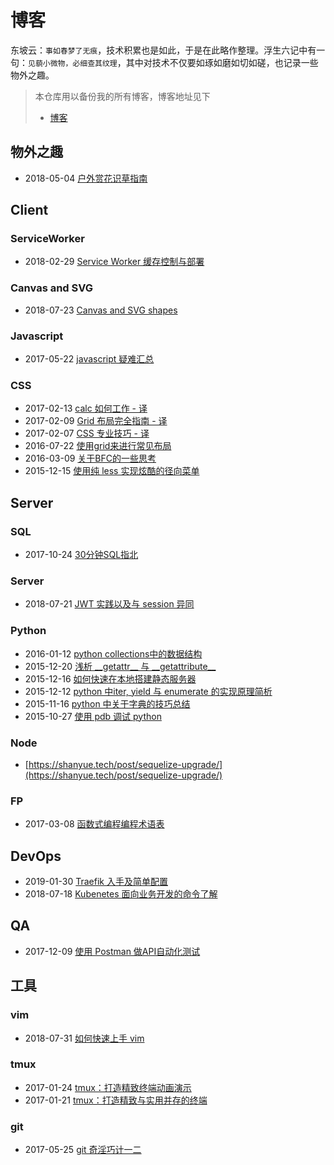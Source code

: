 # 博客

东坡云：`事如春梦了无痕`，技术积累也是如此，于是在此略作整理。浮生六记中有一句：`见藐小微物，必细查其纹理`，其中对技术不仅要如琢如磨如切如磋，也记录一些物外之趣。

> 本仓库用以备份我的所有博客，博客地址见下
>
> + [博客](https://shanyue.tech)

## 物外之趣

+ 2018-05-04  [户外赏花识草指南](https://shfshanyue.github.io/plant/#/)

## Client

### ServiceWorker

+ 2018-02-29  [Service Worker 缓存控制与部署](https://github.com/shfshanyue/blog/tree/master/Articles/Cache-for-ServiceWorker)

### Canvas and SVG

+ 2018-07-23 [Canvas and SVG shapes](https://github.com/shfshanyue/blog/tree/master/Articles/Canvas-and-SVG-shapes)

### Javascript

+ 2017-05-22  [javascript 疑难汇总](https://github.com/shfshanyue/blog/tree/master/Articles/Javascript-Puzzles)

### CSS

+ 2017-02-13  [calc 如何工作 - 译](http://www.jianshu.com/p/c1087b95478d)
+ 2017-02-09  [Grid 布局完全指南 - 译](https://segmentfault.com/a/1190000008299555)
+ 2017-02-07  [CSS 专业技巧 - 译](https://github.com/AllThingsSmitty/css-protips/tree/master/translations/zh-CN)
+ 2016-07-22  [使用grid来进行常见布局](https://github.com/shfshanyue/blog/tree/master/Articles/Grid-Layout-Common-Usage)
+ 2016-03-09  [关于BFC的一些思考](https://segmentfault.com/a/1190000004570347)
+ 2015-12-15  [使用纯 less 实现炫酷的径向菜单](http://shfshanyue.github.io/2015/12/15/less%E5%81%9A%E4%B8%AA%E5%BE%84%E5%90%91%E8%8F%9C%E5%8D%95/)

## Server

### SQL

+ 2017-10-24  [30分钟SQL指北](https://github.com/shfshanyue/blog/tree/master/Articles/SQL-Guideline)

### Server
+ 2018-07-21  [JWT 实践以及与 session 异同](https://github.com/shfshanyue/blog/tree/master/Articles/JWT-Guide)

### Python

+ 2016-01-12  [python collections中的数据结构](http://shfshanyue.github.io/2016/01/12/collections%E4%B8%AD%E5%91%BD%E5%90%8D%E5%85%83%E7%BB%84/)
+ 2015-12-20  [浅析 \_\_getattr\_\_ 与 \_\_getattribute\_\_](http://shfshanyue.github.io/2015/12/20/getattr-%E4%B8%8E-getattribute-%E7%9A%84%E5%8C%BA%E5%88%AB/)
+ 2015-12-16  [如何快速在本地搭建静态服务器](http://www.cnblogs.com/xianwang/p/5052736.html)
+ 2015-12-12  [python 中iter, yield 与 enumerate 的实现原理简析](http://www.cnblogs.com/xianwang/p/4907890.html)
+ 2015-11-16  [python 中关于字典的技巧总结](http://www.cnblogs.com/xianwang/p/4970448.html)
+ 2015-10-27  [使用 pdb 调试 python](http://www.cnblogs.com/xianwang/p/4916045.html)

### Node

+ [https://shanyue.tech/post/sequelize-upgrade/](https://shanyue.tech/post/sequelize-upgrade/)

### FP

+ 2017-03-08  [函数式编程编程术语表](https://github.com/shfshanyue/fp-jargon-zh)

## DevOps

+ 2019-01-30  [Traefik 入手及简单配置](https://github.com/shfshanyue/blog/blob/master/Articles/Traefik/Readme.md)
+ 2018-07-18  [Kubenetes 面向业务开发的命令了解](https://github.com/shfshanyue/blog/tree/master/Articles/Kubenetes-Commands)

## QA

+ 2017-12-09  [使用 Postman 做API自动化测试](https://github.com/shfshanyue/blog/tree/master/Articles/Postman-for-API-Automated-Testing)

## 工具

### vim

+ 2018-07-31  [如何快速上手 vim](https://github.com/shfshanyue/blog/tree/master/Articles/Vim-Guideline)

### tmux

+ 2017-01-24  [tmux：打造精致终端动画演示](https://github.com/shfshanyue/tmux-config)
+ 2017-01-21  [tmux：打造精致与实用并存的终端](https://segmentfault.com/a/1190000008188987)

### git

+ 2017-05-25  [git 奇淫巧计一二](https://github.com/shfshanyue/blog/tree/master/Articles/git-tips)
